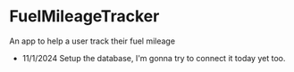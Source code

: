 # FuelMileageTracker
An app to help a user track their fuel mileage

- 11/1/2024 Setup the database, I'm gonna try to connect it today yet too.
